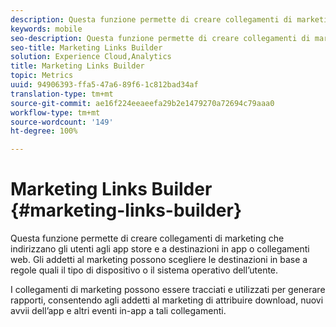 ```yaml
---
description: Questa funzione permette di creare collegamenti di marketing che indirizzano gli utenti agli app store e a destinazioni in app o collegamenti web. Gli addetti al marketing possono scegliere le destinazioni in base a regole quali il tipo di dispositivo o il sistema operativo dell’utente.
keywords: mobile
seo-description: Questa funzione permette di creare collegamenti di marketing che indirizzano gli utenti agli app store e a destinazioni in app o collegamenti web. Gli addetti al marketing possono scegliere le destinazioni in base a regole quali il tipo di dispositivo o il sistema operativo dell’utente.
seo-title: Marketing Links Builder
solution: Experience Cloud,Analytics
title: Marketing Links Builder
topic: Metrics
uuid: 94906393-ffa5-47a6-89f6-1c812bad34af
translation-type: tm+mt
source-git-commit: ae16f224eeaeefa29b2e1479270a72694c79aaa0
workflow-type: tm+mt
source-wordcount: '149'
ht-degree: 100%

---
```



# Marketing Links Builder {#marketing-links-builder}

Questa funzione permette di creare collegamenti di marketing che indirizzano gli utenti agli app store e a destinazioni in app o collegamenti web. Gli addetti al marketing possono scegliere le destinazioni in base a regole quali il tipo di dispositivo o il sistema operativo dell’utente.

I collegamenti di marketing possono essere tracciati e utilizzati per generare rapporti, consentendo agli addetti al marketing di attribuire download, nuovi avvii dell’app e altri eventi in-app a tali collegamenti.

